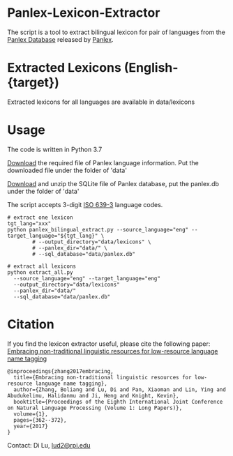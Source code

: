 # Panlex-Lexicon-Extractor
The script is a tool to extract bilingual lexicon for pair of languages from the [Panlex Database](https://db.panlex.org/) released by [Panlex](https://panlex.org/).
# Extracted Lexicons (English-{target})
Extracted lexicons for all languages are available in data/lexicons
# Usage
The code is written in Python 3.7

[Download](https://drive.google.com/file/d/1tyACWPYrOQJ4m20dTjDPWtpX1XGYWtyf/view?usp=sharing) the required file of Panlex language information. Put the downloaded file under the folder of 'data'

[Download](https://db.panlex.org/panlex_lite-20240401.zip) and unzip the SQLite file of Panlex database, put the panlex.db under the folder of 'data'

The script accepts 3-digit [ISO 639-3](https://en.wikipedia.org/wiki/List_of_ISO_639-1_codes) language codes.
```
# extract one lexicon
tgt_lang="xxx"
python panlex_bilingual_extract.py --source_language="eng" --target_language="${tgt_lang}" \
        # --output_directory="data/lexicons" \
        # --panlex_dir="data/" \
        # --sql_database="data/panlex.db"

# extract all lexicons
python extract_all.py 
  --source_language="eng" --target_language="eng"
  --output_directory="data/lexicons"
  --panlex_dir="data/"
  --sql_database="data/panlex.db"
```

# Citation
If you find the lexicon extractor useful, please cite the following paper: [Embracing non-traditional linguistic resources for low-resource language name tagging](http://www.aclweb.org/anthology/I17-1037)
```
@inproceedings{zhang2017embracing,
  title={Embracing non-traditional linguistic resources for low-resource language name tagging},
  author={Zhang, Boliang and Lu, Di and Pan, Xiaoman and Lin, Ying and Abudukelimu, Halidanmu and Ji, Heng and Knight, Kevin},
  booktitle={Proceedings of the Eighth International Joint Conference on Natural Language Processing (Volume 1: Long Papers)},
  volume={1},
  pages={362--372},
  year={2017}
}
```
Contact: Di Lu, lud2@rpi.edu
